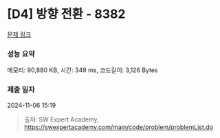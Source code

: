 # [D4] 방향 전환 - 8382 

[문제 링크](https://swexpertacademy.com/main/code/problem/problemDetail.do?contestProbId=AWyNQrCahHcDFAVP) 

### 성능 요약

메모리: 90,880 KB, 시간: 349 ms, 코드길이: 3,126 Bytes

### 제출 일자

2024-11-06 15:19



> 출처: SW Expert Academy, https://swexpertacademy.com/main/code/problem/problemList.do